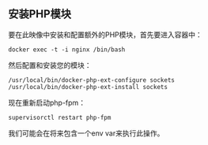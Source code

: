 ## 安装PHP模块
要在此映像中安装和配置额外的PHP模块，首先要进入容器中：
```
docker exec -t -i nginx /bin/bash
```
然后配置和安装您的模块：
```
/usr/local/bin/docker-php-ext-configure sockets
/usr/local/bin/docker-php-ext-install sockets
```
现在重新启动php-fpm：
```
supervisorctl restart php-fpm
```

我们可能会在将来包含一个env var来执行此操作。
